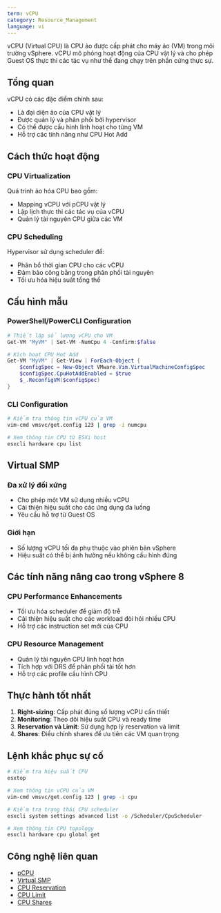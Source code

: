 ```yaml
---
term: vCPU
category: Resource_Management
language: vi
---
```


vCPU (Virtual CPU) là CPU ảo được cấp phát cho máy ảo (VM) trong môi trường vSphere. vCPU mô phỏng hoạt động của CPU vật lý và cho phép Guest OS thực thi các tác vụ như thể đang chạy trên phần cứng thực sự.

## Tổng quan

vCPU có các đặc điểm chính sau:
- Là đại diện ảo của CPU vật lý
- Được quản lý và phân phối bởi hypervisor
- Có thể được cấu hình linh hoạt cho từng VM
- Hỗ trợ các tính năng như CPU Hot Add

## Cách thức hoạt động

### CPU Virtualization
Quá trình ảo hóa CPU bao gồm:
- Mapping vCPU với pCPU vật lý
- Lập lịch thực thi các tác vụ của vCPU
- Quản lý tài nguyên CPU giữa các VM

### CPU Scheduling
Hypervisor sử dụng scheduler để:
- Phân bổ thời gian CPU cho các vCPU
- Đảm bảo công bằng trong phân phối tài nguyên
- Tối ưu hóa hiệu suất tổng thể

## Cấu hình mẫu

### PowerShell/PowerCLI Configuration
```powershell
# Thiết lập số lượng vCPU cho VM
Get-VM "MyVM" | Set-VM -NumCpu 4 -Confirm:$false

# Kích hoạt CPU Hot Add
Get-VM "MyVM" | Get-View | ForEach-Object {
    $configSpec = New-Object VMware.Vim.VirtualMachineConfigSpec
    $configSpec.CpuHotAddEnabled = $true
    $_.ReconfigVM($configSpec)
}
```

### CLI Configuration
```bash
# Kiểm tra thông tin vCPU của VM
vim-cmd vmsvc/get.config 123 | grep -i numcpu

# Xem thông tin CPU từ ESXi host
esxcli hardware cpu list
```

## Virtual SMP

### Đa xử lý đối xứng
- Cho phép một VM sử dụng nhiều vCPU
- Cải thiện hiệu suất cho các ứng dụng đa luồng
- Yêu cầu hỗ trợ từ Guest OS

### Giới hạn
- Số lượng vCPU tối đa phụ thuộc vào phiên bản vSphere
- Hiệu suất có thể bị ảnh hưởng nếu không cấu hình đúng

## Các tính năng nâng cao trong vSphere 8

### CPU Performance Enhancements
- Tối ưu hóa scheduler để giảm độ trễ
- Cải thiện hiệu suất cho các workload đòi hỏi nhiều CPU
- Hỗ trợ các instruction set mới của CPU

### CPU Resource Management
- Quản lý tài nguyên CPU linh hoạt hơn
- Tích hợp với DRS để phân phối tải tốt hơn
- Hỗ trợ các profile cấu hình CPU

## Thực hành tốt nhất

1. **Right-sizing**: Cấp phát đúng số lượng vCPU cần thiết
2. **Monitoring**: Theo dõi hiệu suất CPU và ready time
3. **Reservation và Limit**: Sử dụng hợp lý reservation và limit
4. **Shares**: Điều chỉnh shares để ưu tiên các VM quan trọng

## Lệnh khắc phục sự cố

```bash
# Kiểm tra hiệu suất CPU
esxtop

# Xem thông tin vCPU của VM
vim-cmd vmsvc/get.config 123 | grep -i cpu

# Kiểm tra trạng thái CPU scheduler
esxcli system settings advanced list -o /Scheduler/CpuScheduler

# Xem thông tin CPU topology
esxcli hardware cpu global get
```

## Công nghệ liên quan

- [pCPU](/glossary/term/pcpu)
- [Virtual SMP](/glossary/term/virtual-smp)
- [CPU Reservation](/glossary/term/cpu-reservation)
- [CPU Limit](/glossary/term/cpu-limit)
- [CPU Shares](/glossary/term/cpu-shares)